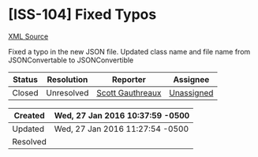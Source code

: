 # [ISS-104] Fixed Typos

[XML Source](../xml/ISS-104.xml)
<p><p>Fixed a typo in the new JSON file. Updated class name and file name from JSONConvertable to JSONConvertible</p></p>





Status|Resolution|Reporter|Assignee
------|----------|--------|--------
Closed|Unresolved|[Scott Gauthreaux](califrench)|[Unassigned]($-1)





Created|Wed, 27 Jan 2016 10:37:59 -0500
-------|--------------
Updated|Wed, 27 Jan 2016 11:27:54 -0500
Resolved|




